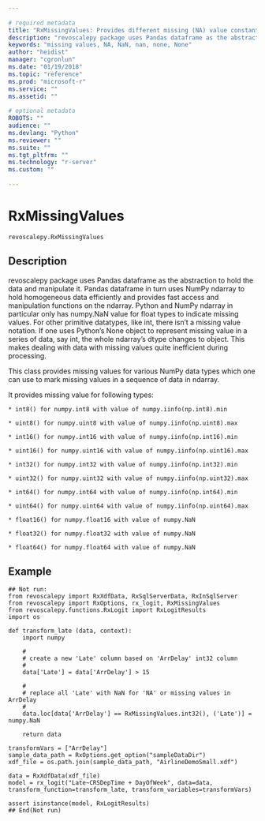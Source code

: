```yaml
--- 
 
# required metadata 
title: "RxMissingValues: Provides different missing (NA) value constants for various scalar types" 
description: "revoscalepy package uses Pandas dataframe as the abstraction to hold the data and manipulate it. Pandas dataframe in turn uses NumPy ndarray to hold homogeneous data efficiently and provides fast access and manipulation functions on the ndarray. Python and NumPy ndarray in particular only has numpy.NaN value for float types to indicate missing values. For other primitive datatypes, like int, there isn’t a missing value notation. If one uses Python’s None object to represent missing value in a series of data, say int, the whole ndarray’s dtype changes to object. This makes dealing with data with missing values quite inefficient during processing.This class provides missing values for various NumPy data types which one can use to mark missing values in a sequence of data in ndarray.It provides missing value for following types:int8() for numpy.int8 with value of numpy.iinfo(np.int8).min  uint8() for numpy.uint8 with value of numpy.iinfo(np.uint8).max  int16() for numpy.int16 with value of numpy.iinfo(np.int16).min  uint16() for numpy.uint16 with value of numpy.iinfo(np.uint16).max  int32() for numpy.int32 with value of numpy.iinfo(np.int32).min  uint32() for numpy.uint32 with value of numpy.iinfo(np.uint32).max  int64() for numpy.int64 with value of numpy.iinfo(np.int64).min  uint64() for numpy.uint64 with value of numpy.iinfo(np.uint64).max  float16() for numpy.float16 with value of numpy.NaN  float32() for numpy.float32 with value of numpy.NaN  float64() for numpy.float64 with value of numpy.NaN" 
keywords: "missing values, NA, NaN, nan, none, None" 
author: "heidist" 
manager: "cgronlun" 
ms.date: "01/19/2018" 
ms.topic: "reference" 
ms.prod: "microsoft-r" 
ms.service: "" 
ms.assetid: "" 
 
# optional metadata 
ROBOTS: "" 
audience: "" 
ms.devlang: "Python" 
ms.reviewer: "" 
ms.suite: "" 
ms.tgt_pltfrm: "" 
ms.technology: "r-server" 
ms.custom: "" 
 
---
```


# RxMissingValues


 



```
revoscalepy.RxMissingValues
```





## Description

revoscalepy package uses Pandas dataframe as the abstraction to hold the
data and manipulate it. Pandas dataframe in turn uses NumPy ndarray to
hold homogeneous data efficiently and provides fast access and manipulation
functions on the ndarray. Python and NumPy ndarray in particular only has
numpy.NaN value for float types to indicate missing values. For other primitive
datatypes, like int, there isn’t a missing value notation. If one uses Python’s
None object to represent missing value in a series of data, say int, the whole
ndarray’s dtype changes to object. This makes dealing with data with
missing values quite inefficient during processing.

This class provides missing values for various NumPy data types which one
can use to mark missing values in a sequence of data in ndarray.

It provides missing value for following types:

    * int8() for numpy.int8 with value of numpy.iinfo(np.int8).min 

    * uint8() for numpy.uint8 with value of numpy.iinfo(np.uint8).max 

    * int16() for numpy.int16 with value of numpy.iinfo(np.int16).min 

    * uint16() for numpy.uint16 with value of numpy.iinfo(np.uint16).max 

    * int32() for numpy.int32 with value of numpy.iinfo(np.int32).min 

    * uint32() for numpy.uint32 with value of numpy.iinfo(np.uint32).max 

    * int64() for numpy.int64 with value of numpy.iinfo(np.int64).min 

    * uint64() for numpy.uint64 with value of numpy.iinfo(np.uint64).max 

    * float16() for numpy.float16 with value of numpy.NaN 

    * float32() for numpy.float32 with value of numpy.NaN 

    * float64() for numpy.float64 with value of numpy.NaN 


## Example



```
## Not run:
from revoscalepy import RxXdfData, RxSqlServerData, RxInSqlServer
from revoscalepy import RxOptions, rx_logit, RxMissingValues
from revoscalepy.functions.RxLogit import RxLogitResults
import os

def transform_late (data, context):
    import numpy

    #
    # create a new 'Late' column based on 'ArrDelay' int32 column
    #
    data['Late'] = data['ArrDelay'] > 15

    #
    # replace all 'Late' with NaN for 'NA' or missing values in ArrDelay
    #
    data.loc[data['ArrDelay'] == RxMissingValues.int32(), ('Late')] = numpy.NaN

    return data

transformVars = ["ArrDelay"]
sample_data_path = RxOptions.get_option("sampleDataDir")
xdf_file = os.path.join(sample_data_path, "AirlineDemoSmall.xdf")

data = RxXdfData(xdf_file)
model = rx_logit("Late~CRSDepTime + DayOfWeek", data=data, transform_function=transform_late, transform_variables=transformVars)

assert isinstance(model, RxLogitResults)
## End(Not run)
```

